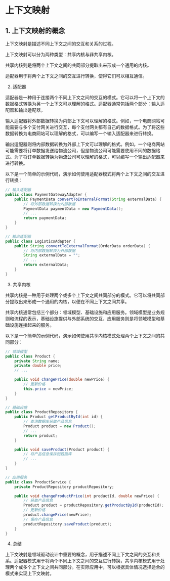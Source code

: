 # 上下文映射

## 1. 上下文映射的概念

上下文映射是描述不同上下文之间的交互和关系的过程。

上下文映射可以分为两种类型：共享内核与非共享内核。

共享内核则是将两个上下文之间的共同部分提取出来形成一个通用的内核。

适配器用于将两个上下文之间的交互进行转换，使得它们可以相互通信。

2. 适配器

适配器是一种用于连接两个不同上下文之间的交互的模式。它可以将一个上下文的数据格式转换为另一个上下文可以理解的格式。适配器通常包括两个部分：输入适配器和输出适配器。

输入适配器将外部数据转换为内部上下文可以理解的格式。例如，一个电商网站可能需要与多个支付网关进行交互，每个支付网关都有自己的数据格式。为了将这些数据转换为电商网站可以理解的格式，可以编写一个输入适配器来进行转换。

输出适配器则将内部数据转换为外部上下文可以理解的格式。例如，一个电商网站可能需要将订单数据发送给物流公司，但是物流公司可能需要使用不同的数据格式。为了将订单数据转换为物流公司可以理解的格式，可以编写一个输出适配器来进行转换。

以下是一个简单的示例代码，演示如何使用适配器模式将两个上下文之间的交互进行转换：

```java
// 输入适配器
public class PaymentGatewayAdapter {
    public PaymentData convertToInternalFormat(String externalData) {
        // 将外部数据转换为内部数据
        PaymentData paymentData = new PaymentData();
        // ...
        return paymentData;
    }
}

// 输出适配器
public class LogisticsAdapter {
    public String convertToExternalFormat(OrderData orderData) {
        // 将内部数据转换为外部数据
        String externalData = "";
        // ...
        return externalData;
    }
}
```

3. 共享内核

共享内核是一种用于处理两个或多个上下文之间共同部分的模式。它可以将共同部分提取出来形成一个通用的内核，以便在不同上下文之间共享。

共享内核通常包括三个部分：领域模型、基础设施和应用服务。领域模型是业务规则和流程的表示，基础设施提供与外部系统的交互，应用服务则是将领域模型和基础设施连接起来的服务。

以下是一个简单的示例代码，演示如何使用共享内核模式处理两个上下文之间的共同部分：

```java
// 领域模型
public class Product {
    private String name;
    private double price;
    // ...

    public void changePrice(double newPrice) {
        // 更新价格
        this.price = newPrice;
    }
}

// 基础设施
public class ProductRepository {
    public Product getProductById(int id) {
        // 查询数据库获取产品信息
        Product product = new Product();
        // ...
        return product;
    }

    public void saveProduct(Product product) {
        // 将产品信息保存到数据库
        // ...
    }
}

// 应用服务
public class ProductService {
    private ProductRepository productRepository;

    public void changeProductPrice(int productId, double newPrice) {
        // 获取产品信息
        Product product = productRepository.getProductById(productId);
        // 更新价格
        product.changePrice(newPrice);
        // 保存产品信息
        productRepository.saveProduct(product);
    }
}
```

4. 总结

上下文映射是领域驱动设计中重要的概念，用于描述不同上下文之间的交互和关系。适配器模式用于将两个不同上下文之间的交互进行转换，共享内核模式用于处理两个或多个上下文之间共同部分。在实际应用中，可以根据具体情况选择适合的模式来实现上下文映射。